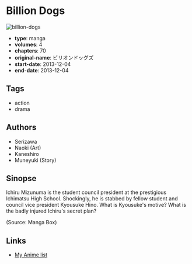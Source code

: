 # Billion Dogs

![billion-dogs](https://cdn.myanimelist.net/images/manga/1/128605.jpg)

-   **type**: manga
-   **volumes**: 4
-   **chapters**: 70
-   **original-name**: ビリオンドッグズ
-   **start-date**: 2013-12-04
-   **end-date**: 2013-12-04

## Tags

-   action
-   drama

## Authors

-   Serizawa
-   Naoki (Art)
-   Kaneshiro
-   Muneyuki (Story)

## Sinopse

Ichiru Mizunuma is the student council president at the prestigious Ichimatsu High School. Shockingly, he is stabbed by fellow student and council vice president Kyousuke Hino. What is Kyousuke's motive? What is the badly injured Ichiru's secret plan?

(Source: Manga Box)

## Links

-   [My Anime list](https://myanimelist.net/manga/65639/Billion_Dogs)
